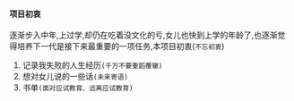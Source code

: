 #### 项目初衷
逐渐步入中年,上过学,却仍在吃着没文化的亏,女儿也快到上学的年龄了,也逐渐觉得培养下一代是接下来最重要的一项任务,本项目初衷(`不忘初衷`)

1. 记录我失败的人生经历`(千万不要重蹈覆辙)`
2. 想对女儿说的一些话`(未来寄语)`
3. 书单`(面对应试教育、远离应试教育)`

